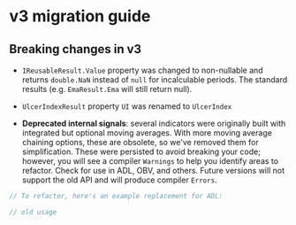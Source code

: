 # v3 migration guide

## Breaking changes in v3

- `IReusableResult.Value` property was changed to non-nullable and returns `double.NaN` instead of `null`
  for incalculable periods.  The standard results (e.g. `EmaResult.Ema` will still return null).

- `UlcerIndexResult` property `UI` was renamed to `UlcerIndex`

- **Deprecated internal signals**: several indicators were originally built with integrated but optional
  moving averages.  With more moving average chaining options, these are obsolete, so we've removed them
  for simplification.  These were persisted to avoid breaking your code; however, you will see a compiler
  `Warnings` to help you identify areas to refactor.  Check for use in ADL, OBV, and others.
  Future versions will not support the old API and will produce compiler `Errors`.

```csharp
// To refactor, here's an example replacement for ADL:

// old usage


```
